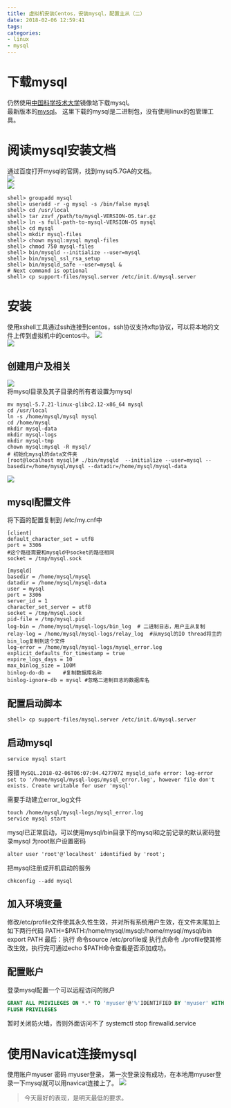 ```yaml
---
title: 虚拟机安装Centos，安装mysql，配置主从（二）
date: 2018-02-06 12:59:41
tags:
categories:
- linux
- mysql
---
```


# 下载mysql
仍然使用[中国科学技术大学](http://mirrors.ustc.edu.cn/)镜像站下载mysql。  
最新版本的[mysql](http://iso.mirrors.ustc.edu.cn/mysql-ftp/Downloads/MySQL-5.7/mysql-5.7.20-linux-glibc2.12-i686.tar)。
这里下载的mysql是二进制包，没有使用linux的包管理工具。

# 阅读mysql安装文档
通过百度打开mysql的官网，找到mysql5.7GA的文档。  
![](https://raw.githubusercontent.com/Gengry/blogImage/master/20180205/19.jpg)  
![](https://raw.githubusercontent.com/Gengry/blogImage/master/20180205/20.jpg)  

``` shell
shell> groupadd mysql
shell> useradd -r -g mysql -s /bin/false mysql
shell> cd /usr/local
shell> tar zxvf /path/to/mysql-VERSION-OS.tar.gz
shell> ln -s full-path-to-mysql-VERSION-OS mysql
shell> cd mysql
shell> mkdir mysql-files
shell> chown mysql:mysql mysql-files
shell> chmod 750 mysql-files
shell> bin/mysqld --initialize --user=mysql 
shell> bin/mysql_ssl_rsa_setup              
shell> bin/mysqld_safe --user=mysql &
# Next command is optional
shell> cp support-files/mysql.server /etc/init.d/mysql.server
```

# 安装
使用xshell工具通过ssh连接到centos，ssh协议支持xftp协议，可以将本地的文件上传到虚拟机中的centos中。
![](https://raw.githubusercontent.com/Gengry/blogImage/master/20180205/21.jpg)  
![](https://raw.githubusercontent.com/Gengry/blogImage/master/20180205/22.jpg)  

## 创建用户及相关

![](https://raw.githubusercontent.com/Gengry/blogImage/master/20180205/23.jpg)  
将mysql目录及其子目录的所有者设置为mysql

``` shell
mv mysql-5.7.21-linux-glibc2.12-x86_64 mysql
cd /usr/local
ln -s /home/mysql/mysql mysql
cd /home/mysql
mkdir mysql-data
mkdir mysql-logs
mkdir mysql-tmp
chown mysql:mysql -R mysql/
# 初始化mysql的data文件夹
[root@localhost mysql]# ./bin/mysqld  --initialize --user=mysql --basedir=/home/mysql/mysql --datadir=/home/mysql/mysql-data
```
![](https://raw.githubusercontent.com/Gengry/blogImage/master/20180205/24.jpg)  

## mysql配置文件

将下面的配置复制到 /etc/my.cnf中
```
[client]
default_character_set = utf8
port = 3306
#这个路径需要和mysqld中socket的路径相同
socket = /tmp/mysql.sock

[mysqld]
basedir = /home/mysql/mysql
datadir = /home/mysql/mysql-data
user = mysql
port = 3306
server_id = 1
character_set_server = utf8
socket = /tmp/mysql.sock
pid-file = /tmp/mysql.pid
log-bin = /home/mysql/mysql-logs/bin_log  # 二进制日志，用户主从复制
relay-log = /home/mysql/mysql-logs/relay_log  #从mysql的IO thread将主的bin_log复制到这个文件
log-error = /home/mysql/mysql-logs/mysql_error.log
explicit_defaults_for_timestamp = true
expire_logs_days = 10
max_binlog_size = 100M
binlog-do-db =    #复制数据库名称
binlog-ignore-db = mysql #忽略二进制日志的数据库名
```

## 配置启动脚本

```shell
shell> cp support-files/mysql.server /etc/init.d/mysql.server
```

## 启动mysql

```shell
service mysql start
```
报错
`MySQL.2018-02-06T06:07:04.427707Z mysqld_safe error: log-error set to '/home/mysql/mysql-logs/mysql_error.log', however file don't exists. Create writable for user 'mysql'`

需要手动建立error_log文件
```
touch /home/mysql/mysql-logs/mysql_error.log
service mysql start
```

mysql已正常启动，可以使用mysql/bin目录下的mysql和之前记录的默认密码登录mysql
为root账户设置密码
```
alter user 'root'@'localhost' identified by 'root';
```

把mysql注册成开机启动的服务
```
chkconfig --add mysql  
```
## 加入环境变量
修改/etc/profile文件使其永久性生效，并对所有系统用户生效，在文件末尾加上如下两行代码
PATH=$PATH:/home/mysql/mysql:/home/mysql/mysql/bin
export PATH
最后：执行 命令source /etc/profile或 执行点命令 ./profile使其修改生效，执行完可通过echo $PATH命令查看是否添加成功。

## 配置账户
登录mysql配置一个可以远程访问的账户
```sql
GRANT ALL PRIVILEGES ON *.* TO 'myuser'@'%'IDENTIFIED BY 'myuser' WITH GRANT OPTION;
FLUSH PRIVILEGES 
```

暂时关闭防火墙，否则外面访问不了
systemctl stop firewalld.service

# 使用Navicat连接mysql
使用账户myuser 密码 myuser登录，
第一次登录没有成功，在本地用myuser登录一下mysql就可以用navicat连接上了。
![](https://raw.githubusercontent.com/Gengry/blogImage/master/20180205/25.jpg)  

<blockquote class="blockquote-center">今天最好的表现，是明天最低的要求。</blockquote>